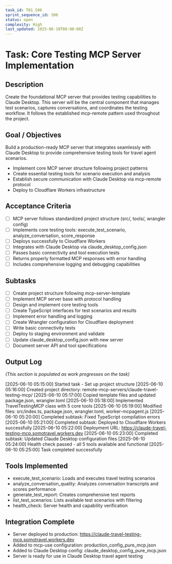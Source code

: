 ```yaml
---
task_id: T01_S06
sprint_sequence_id: S06
status: open
complexity: High
last_updated: 2025-06-10T08:00:00Z
---
```


# Task: Core Testing MCP Server Implementation

## Description
Create the foundational MCP server that provides testing capabilities to Claude Desktop. This server will be the central component that manages test scenarios, captures conversations, and coordinates the testing workflow. It follows the established mcp-remote pattern used throughout the project.

## Goal / Objectives
Build a production-ready MCP server that integrates seamlessly with Claude Desktop to provide comprehensive testing tools for travel agent scenarios.
- Implement core MCP server structure following project patterns
- Create essential testing tools for scenario execution and analysis
- Establish secure communication with Claude Desktop via mcp-remote protocol
- Deploy to Cloudflare Workers infrastructure

## Acceptance Criteria
- [ ] MCP server follows standardized project structure (src/, tools/, wrangler config)
- [ ] Implements core testing tools: execute_test_scenario, analyze_conversation, score_response
- [ ] Deploys successfully to Cloudflare Workers
- [ ] Integrates with Claude Desktop via claude_desktop_config.json
- [ ] Passes basic connectivity and tool execution tests
- [ ] Returns properly formatted MCP responses with error handling
- [ ] Includes comprehensive logging and debugging capabilities

## Subtasks
- [ ] Create project structure following mcp-server-template
- [ ] Implement MCP server base with protocol handling
- [ ] Design and implement core testing tools
- [ ] Create TypeScript interfaces for test scenarios and results
- [ ] Implement error handling and logging
- [ ] Create Wrangler configuration for Cloudflare deployment
- [ ] Write basic connectivity tests
- [ ] Deploy to staging environment and validate
- [ ] Update claude_desktop_config.json with new server
- [ ] Document server API and tool specifications

## Output Log
*(This section is populated as work progresses on the task)*

[2025-06-10 05:15:00] Started task - Set up project structure
[2025-06-10 05:16:00] Created project directory: remote-mcp-servers/claude-travel-testing-mcp/
[2025-06-10 05:17:00] Copied template files and updated package.json, wrangler.toml
[2025-06-10 05:18:00] Implemented TravelTestingMCP class with 5 core tools
[2025-06-10 05:19:00] Modified files: src/index.ts, package.json, wrangler.toml, worker-mcpagent.js
[2025-06-10 05:20:00] Completed subtask: Fixed TypeScript compilation errors
[2025-06-10 05:21:00] Completed subtask: Deployed to Cloudflare Workers successfully
[2025-06-10 05:22:00] Deployment URL: https://claude-travel-testing-mcp.somotravel.workers.dev
[2025-06-10 05:23:00] Completed subtask: Updated Claude Desktop configuration files
[2025-06-10 05:24:00] Health check passed - all 5 tools available and functional
[2025-06-10 05:25:00] Task completed successfully

## Tools Implemented
- execute_test_scenario: Loads and executes travel testing scenarios
- analyze_conversation_quality: Analyzes conversation transcripts and scores performance  
- generate_test_report: Creates comprehensive test reports
- list_test_scenarios: Lists available test scenarios with filtering
- health_check: Server health and capability verification

## Integration Complete
- Server deployed to production: https://claude-travel-testing-mcp.somotravel.workers.dev
- Added to mcp-use configuration: production_config_pure_mcp.json
- Added to Claude Desktop config: claude_desktop_config_pure_mcp.json
- Server is ready for use in Claude Desktop travel agent testing